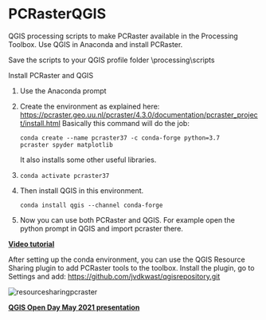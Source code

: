 # PCRasterQGIS
QGIS processing scripts to make PCRaster available in the Processing Toolbox.
Use QGIS in Anaconda and install PCRaster.

Save the scripts to your QGIS profile folder \processing\scripts

Install PCRaster and QGIS
1.	Use the Anaconda prompt
2.	Create the environment as explained here: 
    https://pcraster.geo.uu.nl/pcraster/4.3.0/documentation/pcraster_project/install.html
    Basically this command will do the job: 

    <code>conda create --name pcraster37 -c conda-forge python=3.7 pcraster spyder matplotlib</code>

    It also installs some other useful libraries.
3.	<code>conda activate pcraster37</code>
4.	Then install QGIS in this environment.

    <code>conda install qgis --channel conda-forge</code>

5.	Now you can use both PCRaster and QGIS. For example open the python prompt in QGIS and import pcraster there.

__[Video tutorial](https://youtu.be/IeqUhS_IwVY)__



After setting up the conda environment, you can use the QGIS Resource Sharing plugin to add PCRaster tools to the toolbox.
Install the plugin, go to Settings and add: https://github.com/jvdkwast/qgisrepository.git

![resourcesharingpcraster](https://user-images.githubusercontent.com/1172662/118008040-fee15a00-b34c-11eb-848b-4b2713db12cb.gif)

__[QGIS Open Day May 2021 presentation](https://youtu.be/jSwWvsT2JGM)__
